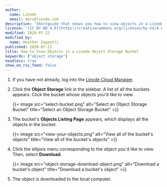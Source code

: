 ```yaml
---
author:
  name: Linode
  email: docs@linode.com
description: 'Shortguide that shows you how to view objects in a Linode Object Storage bucket.'
license: '[CC BY-ND 4.0](https://creativecommons.org/licenses/by-nd/4.0)'
modified: 2020-07-22
modified_by:
  name: Heather Zoppetti
published: 2020-07-22
title: How to View Objects in a Linode Object Storage Bucket
keywords: ["object storage"]
headless: true
show_on_rss_feed: false
---
```


1.  If you have not already, log into the [Linode Cloud Manager](https://cloud.linode.com).

1.  Click the **Object Storage** link in the sidebar. A list of all the buckets appears. Click the bucket whose objects you'd like to view.

    {{< image src="select-bucket.png" alt="Select an Object Storage Bucket" title="Select an Object Storage Bucket" >}}

1. The bucket's **Objects Listing Page** appears, which displays all the objects in the bucket.

    {{< image src="view-your-objects.png" alt="View all of the bucket's objects" title="View all of the bucket's objects" >}}

1. Click the ellipsis menu corresponding to the object you'd like to view. Then, select **Download**.

    {{< image src="object-storage-download-object.png" alt="Download a bucket's object" title="Download a bucket's object" >}}

1. The object is downloaded to the local computer.
